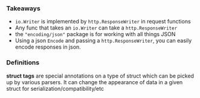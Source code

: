 ### Takeaways

- `io.Writer` is implemented by `http.ResponseWriter` in request functions
- Any func that takes an `io.Writer` can take a `http.ResponseWriter`
- the `"encoding/json"` package is for working with all things JSON
- Using a json `Encode` and passing a `http.ResponseWriter`, you can easily encode responses in json.

### Definitions

**struct tags** are special annotations on a type of struct which can be picked up by various parsers. It
can change the appearance of data in a given struct for serialization/compatibility/etc
